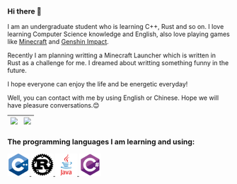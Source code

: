 ### Hi there 👋

I am an undergraduate student who is learning C++, Rust and so on. I love learning Computer Science knowledge and English, also love playing games like [Minecraft](https://www.minecraft.net) and [Genshin Impact](https://genshin.hoyoverse.com).

Recently I am planning writting a Minecraft Launcher which is written in Rust as a challenge for me. I dreamed about writting something funny in the future.

I hope everyone can enjoy the life and be energetic everyday!

Well, you can contact with me by using English or Chinese. Hope we will have pleasure conversations.😊

| ![](https://github-readme-stats.vercel.app/api?username=TheBlueAlgae&show_icons=true) | ![](https://github-readme-stats.vercel.app/api/top-langs?username=TheBlueAlgae) |
| ------------------------------------------------------------------------------------- | ---------------------------------------------------------------------------------------- |

### The programming languages I am learning and using:

<p align="left"> <a href="https://isocpp.org" target="_blank" rel="noreferrer"> <img src="https://raw.githubusercontent.com/devicons/devicon/master/icons/cplusplus/cplusplus-original.svg" alt="cplusplus" width="50" height="50"/> </a> <a href="https://rust-lang.org" target="_blank" rel="noreferrer"> <img src="https://raw.githubusercontent.com/devicons/devicon/master/icons/rust/rust-plain.svg" alt="rust" width="50" height="50"/> </a> </a> <a href="https://java.com" target="_blank" rel="noreferrer"> <img src="https://raw.githubusercontent.com/devicons/devicon/master/icons/java/java-original-wordmark.svg" alt="java" width="50" height="50"/> </a> </a> <a href="https://dotnet.microsoft.com/en-us/languages/csharp" target="_blank" rel="noreferrer"> <img src="https://raw.githubusercontent.com/devicons/devicon/master/icons/csharp/csharp-original.svg" alt="csharp" width="50" height="50"/> </a> </p>
